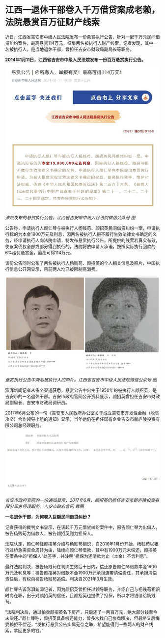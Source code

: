 # 江西一退休干部卷入千万借贷案成老赖，法院悬赏百万征财产线索

近日，江西省吉安市中级人民法院发布一份悬赏执行公告，针对一起千万元民间借贷纠纷案件，最高悬赏114万元，征集两名被执行人财产线索。记者发现，其中一名被执行人，是当地退休干部，曾担任吉安市财政局副局长等职务。

**2014年1月11日，江西省吉安市中级人民法院发布一份百万悬赏执行公告。**

![f6937341851a01903f1965eb46842968.jpg](https://raw.githubusercontent.com/qqhsx/qqnews_image/main/2024/01/13/江西一退休干部卷入千万借贷案成老赖，法院悬赏百万征财产线索/f6937341851a01903f1965eb46842968.jpg)

_法院发布的悬赏执行公告。江西省吉安市中级人民法院微信公众号 图_

公告称，申请执行人颜仁琴与被执行人杨贱苟、颜招英民间借贷纠纷一案，申请执行标的为本金1900万元及利息，因两名被执行人拒不履行生效法律文书确定的义务，经申请执行人向法院申请，特发布悬赏执行公告，所提供的线索若真实有效，使该案债权全部或部分得到执行的，法院将依申请人承诺，按照实际执行回款的6%给付悬赏金，最高可得114万元。

该份公告同时公布了两名被执行人杨贱苟、颜招英的个人相关信息及照片，中国执行信息公开网显示，目前两人均已被限制高消费。

![d728ee97e4e3d8a3ab8b334b5b5ffd20.jpg](https://raw.githubusercontent.com/qqhsx/qqnews_image/main/2024/01/13/江西一退休干部卷入千万借贷案成老赖，法院悬赏百万征财产线索/d728ee97e4e3d8a3ab8b334b5b5ffd20.jpg)

 _悬赏执行公告中两名被执行人的照片。江西省吉安市中级人民法院微信公众号 图_

澎湃新闻记者从多个渠道获悉，悬赏公告中出生于1950年的被执行人颜招英，是吉安市的一名退休干部。吉安市政府官网公开资料显示，颜招英曾担任吉安市财政局副局长、吉安市财政局调研员。

2017年6月公布的一份《吉安市人民政府办公室关于成立吉安市开发性金融（脱贫攻坚）合作领导小组的通知》显示，当年她仍在担任国有企业吉安市新庐陵投资有限公司总经理职务。

![daff844e85d02445442450342e69b7aa.jpg](https://raw.githubusercontent.com/qqhsx/qqnews_image/main/2024/01/13/江西一退休干部卷入千万借贷案成老赖，法院悬赏百万征财产线索/daff844e85d02445442450342e69b7aa.jpg)

_吉安市政府官网的一份通知显示，2017年6月，颜招英仍担任吉安市新庐陵投资有限公司总经理职务。吉安市政府官网 截图_

**一名退休干部，为何卷入巨额民间借贷纠纷？**

记者获得的裁判文书显示，在该起千万元借贷纠纷案件中，原告颜仁琴为出借人，被告杨贱苟为借款人，被告颜招英则为担保人。

法院认定，颜仁琴经颜招英介绍与杨贱苟相识，自2016年1月份开始，杨贱苟以银行过桥急需资金周转为由，陆续向颜仁琴借款，其中有1900万元未偿还，颜招英在借条中的“担保人”处签字，并注明“担保为还清款为止（本金）不含利息”。

最终法院判决，被告杨贱苟在判决生效后十日内，偿还原告颜仁琴借款本金1900万元及利息等；被告颜招英对借款本金1900万元承担连带清偿责任，其承担清偿责任后，有权向被告杨贱苟追偿。判决自2021年3月生效。

颜仁琴告诉澎湃新闻记者，因为颜招英曾担任过领导职务，介绍自己与杨贱苟相识时尚在职，出于对颜招英的信任，且颜招英也提供了担保，所以才将钱借给杨贱苟。

“法院判决后，通过拍卖颜招英名下房产，只偿还了一两百万元，绝大部分钱至今未偿还。”颜仁琴称，颜招英具备偿还能力，曾多次找自己协商解决，但最终又后悔耍赖拒不偿还，“发执行悬赏公告实属无奈之举，希望能得到一些两人的财产线索，拿回更多的钱。”

